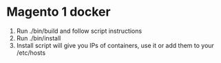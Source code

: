 # Magento 1 docker

1. Run ./bin/build and follow script instructions
2. Run ./bin/install
3. Install script will give you IPs of containers, use it or add them to your /etc/hosts
